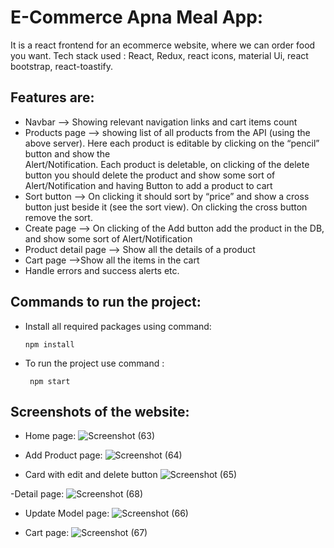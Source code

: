 # E-Commerce Apna Meal App:
It is a react frontend for an ecommerce website, where we can order food you want.
Tech stack used : React, Redux, react icons, material Ui, react bootstrap, react-toastify.

## Features are:
- Navbar --> Showing  relevant navigation links and cart items count 
- Products page --> showing list of all products from the API (using the above server). Here each product is editable by clicking on the “pencil” button and show the  
  Alert/Notification. Each product is deletable, on clicking of the delete button you should delete the product and show some sort of Alert/Notification and having Button to add a 
   product to cart
- Sort button --> On clicking it should sort by “price” and show a cross button just beside it (see the sort view). On clicking the cross button remove the sort.
- Create page --> On clicking of the Add button add the product in the DB, and show some sort of Alert/Notification
- Product detail page --> Show all the details of a product
- Cart page -->Show all the items in the cart
- Handle errors and success alerts etc.
## Commands to run the project:
-  Install all required packages using command:
   ```
   npm install
   ```
- To run the project use command :
   ```
    npm start
   ```
## Screenshots of the website:
- Home page:
![Screenshot (63)](https://github.com/priyach19/ecommerce-react/assets/126319326/03402312-817b-45d8-ad5c-2932a14b339f)

- Add Product page:
   ![Screenshot (64)](https://github.com/priyach19/ecommerce-react/assets/126319326/71d0cd1f-47f3-472d-b886-361d935f8e96)
  
- Card with edit and delete button
   ![Screenshot (65)](https://github.com/priyach19/ecommerce-react/assets/126319326/60def7ff-a93b-4e1c-95ea-c3adb89c9f8a)

-Detail page:
  ![Screenshot (68)](https://github.com/priyach19/ecommerce-react/assets/126319326/40896e52-ae42-4a4d-9f41-50428d8189eb)

- Update Model page:
   ![Screenshot (66)](https://github.com/priyach19/ecommerce-react/assets/126319326/54c0f65d-15a7-4d98-bf58-8830df531d73)
  
- Cart page:
   ![Screenshot (67)](https://github.com/priyach19/ecommerce-react/assets/126319326/2fce1bac-5bfd-4479-8fde-c8c664b234b7)






